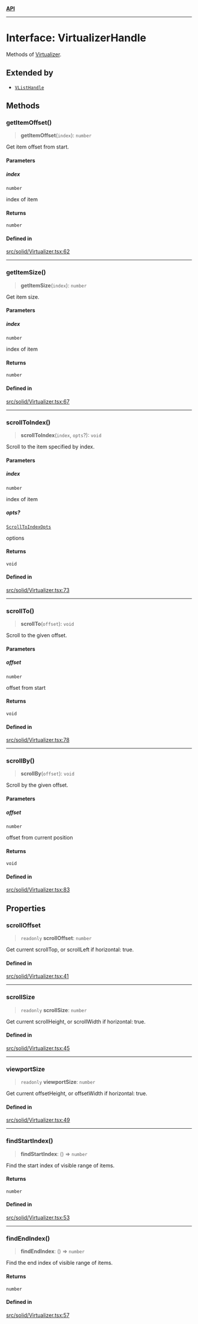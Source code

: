 [**API**](../../API.md)

***

# Interface: VirtualizerHandle

Methods of [Virtualizer](../functions/Virtualizer.md).

## Extended by

- [`VListHandle`](VListHandle.md)

## Methods

### getItemOffset()

> **getItemOffset**(`index`): `number`

Get item offset from start.

#### Parameters

##### index

`number`

index of item

#### Returns

`number`

#### Defined in

[src/solid/Virtualizer.tsx:62](https://github.com/inokawa/virtua/blob/07a9bf9ed8118e1336c76ca2d56bbd6662d2b6ba/src/solid/Virtualizer.tsx#L62)

***

### getItemSize()

> **getItemSize**(`index`): `number`

Get item size.

#### Parameters

##### index

`number`

index of item

#### Returns

`number`

#### Defined in

[src/solid/Virtualizer.tsx:67](https://github.com/inokawa/virtua/blob/07a9bf9ed8118e1336c76ca2d56bbd6662d2b6ba/src/solid/Virtualizer.tsx#L67)

***

### scrollToIndex()

> **scrollToIndex**(`index`, `opts`?): `void`

Scroll to the item specified by index.

#### Parameters

##### index

`number`

index of item

##### opts?

[`ScrollToIndexOpts`](../../react/interfaces/ScrollToIndexOpts.md)

options

#### Returns

`void`

#### Defined in

[src/solid/Virtualizer.tsx:73](https://github.com/inokawa/virtua/blob/07a9bf9ed8118e1336c76ca2d56bbd6662d2b6ba/src/solid/Virtualizer.tsx#L73)

***

### scrollTo()

> **scrollTo**(`offset`): `void`

Scroll to the given offset.

#### Parameters

##### offset

`number`

offset from start

#### Returns

`void`

#### Defined in

[src/solid/Virtualizer.tsx:78](https://github.com/inokawa/virtua/blob/07a9bf9ed8118e1336c76ca2d56bbd6662d2b6ba/src/solid/Virtualizer.tsx#L78)

***

### scrollBy()

> **scrollBy**(`offset`): `void`

Scroll by the given offset.

#### Parameters

##### offset

`number`

offset from current position

#### Returns

`void`

#### Defined in

[src/solid/Virtualizer.tsx:83](https://github.com/inokawa/virtua/blob/07a9bf9ed8118e1336c76ca2d56bbd6662d2b6ba/src/solid/Virtualizer.tsx#L83)

## Properties

### scrollOffset

> `readonly` **scrollOffset**: `number`

Get current scrollTop, or scrollLeft if horizontal: true.

#### Defined in

[src/solid/Virtualizer.tsx:41](https://github.com/inokawa/virtua/blob/07a9bf9ed8118e1336c76ca2d56bbd6662d2b6ba/src/solid/Virtualizer.tsx#L41)

***

### scrollSize

> `readonly` **scrollSize**: `number`

Get current scrollHeight, or scrollWidth if horizontal: true.

#### Defined in

[src/solid/Virtualizer.tsx:45](https://github.com/inokawa/virtua/blob/07a9bf9ed8118e1336c76ca2d56bbd6662d2b6ba/src/solid/Virtualizer.tsx#L45)

***

### viewportSize

> `readonly` **viewportSize**: `number`

Get current offsetHeight, or offsetWidth if horizontal: true.

#### Defined in

[src/solid/Virtualizer.tsx:49](https://github.com/inokawa/virtua/blob/07a9bf9ed8118e1336c76ca2d56bbd6662d2b6ba/src/solid/Virtualizer.tsx#L49)

***

### findStartIndex()

> **findStartIndex**: () => `number`

Find the start index of visible range of items.

#### Returns

`number`

#### Defined in

[src/solid/Virtualizer.tsx:53](https://github.com/inokawa/virtua/blob/07a9bf9ed8118e1336c76ca2d56bbd6662d2b6ba/src/solid/Virtualizer.tsx#L53)

***

### findEndIndex()

> **findEndIndex**: () => `number`

Find the end index of visible range of items.

#### Returns

`number`

#### Defined in

[src/solid/Virtualizer.tsx:57](https://github.com/inokawa/virtua/blob/07a9bf9ed8118e1336c76ca2d56bbd6662d2b6ba/src/solid/Virtualizer.tsx#L57)
